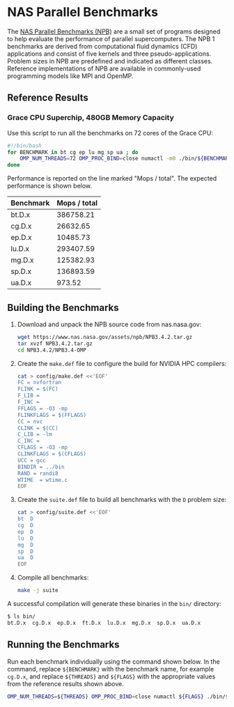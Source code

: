 # NAS Parallel Benchmarks

The [NAS Parallel Benchmarks (NPB)](https://www.nas.nasa.gov/software/npb.html) are a small set of programs designed to help evaluate the performance of parallel supercomputers. The NPB 1 benchmarks are derived from computational fluid dynamics (CFD) applications and consist of five kernels and three pseudo-applications. Problem sizes in NPB are predefined and indicated as different classes. Reference implementations of NPB are available in commonly-used programming models like MPI and OpenMP.

## Reference Results
### Grace CPU Superchip, 480GB Memory Capacity

Use this script to run all the benchmarks on 72 cores of the Grace CPU:

```bash
#!/bin/bash
for BENCHMARK in bt cg ep lu mg sp ua ; do
    OMP_NUM_THREADS=72 OMP_PROC_BIND=close numactl -m0 ./bin/${BENCHMARK}.D.x
done
```

Performance is reported on the line marked "Mops / total".  The expected performance is shown below.

| Benchmark | Mops / total |
| --------- | ----------- |
| bt.D.x    | 386758.21   |
| cg.D.x    | 26632.65    |
| ep.D.x    | 10485.73    |
| lu.D.x    | 293407.59   |
| mg.D.x    | 125382.93   |
| sp.D.x    | 136893.59   |
| ua.D.x    | 973.52      |


## Building the Benchmarks

1. Download and unpack the NPB source code from nas.nasa.gov:

    ```bash
    wget https://www.nas.nasa.gov/assets/npb/NPB3.4.2.tar.gz
    tar xvzf NPB3.4.2.tar.gz
    cd NPB3.4.2/NPB3.4-OMP
    ```

2. Create the `make.def` file to configure the build for NVIDIA HPC compilers:

    ```bash
    cat > config/make.def <<'EOF'
    FC = nvfortran
    FLINK = $(FC)
    F_LIB =
    F_INC =
    FFLAGS = -O3 -mp
    FLINKFLAGS = $(FFLAGS)
    CC = nvc
    CLINK = $(CC)
    C_LIB = -lm
    C_INC =
    CFLAGS = -O3 -mp
    CLINKFLAGS = $(CFLAGS)
    UCC = gcc
    BINDIR = ../bin
    RAND = randi8
    WTIME  = wtime.c
    EOF
    ```

3. Create the `suite.def` file to build all benchmarks with the `D` problem size:

    ```bash
    cat > config/suite.def <<'EOF'
    bt	D
    cg	D
    ep	D
    lu	D
    mg	D
    sp	D
    ua	D
    EOF
    ```

4. Compile all benchmarks:

    ```bash
    make -j suite
    ```

A successful compilation will generate these binaries in the `bin/` directory:

```bash
$ ls bin/
bt.D.x  cg.D.x  ep.D.x  ft.D.x  lu.D.x  mg.D.x  sp.D.x  ua.D.x
```

## Running the Benchmarks

Run each benchmark individually using the command shown below.  In the command, replace `${BENCHMARK}` with the benchmark name, for example `cg.D.x`, and replace `${THREADS}` and `${FLAGS}` with the appropriate values from the reference results shown above.

```bash
OMP_NUM_THREADS=${THREADS} OMP_PROC_BIND=close numactl ${FLAGS} ./bin/${BENCHMARK}
```

